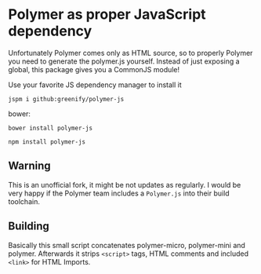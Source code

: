 Polymer as proper JavaScript dependency
============================

Unfortunately Polymer comes only as HTML source, so to properly Polymer you need to generate the polymer.js yourself.
Instead of just exposing a global, this package gives you a CommonJS module!

Use your favorite JS dependency manager to install it

```
jspm i github:greenify/polymer-js
```

bower:

```
bower install polymer-js
```

```
npm install polymer-js
```

Warning
-------

This is an unofficial fork, it might be not updates as regularly.
I would be very happy if the Polymer team includes a `Polymer.js` into their build toolchain.

Building
--------

Basically this small script concatenates polymer-micro, polymer-mini and polymer.
Afterwards it strips `<script>` tags, HTML comments and included `<link>` for HTML Imports.

